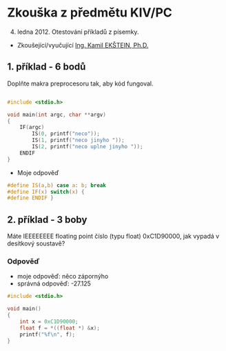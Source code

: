 # Zkouška z předmětu KIV/PC
4. ledna 2012. Otestování příkladů z písemky.

* Zkoušející/vyučující [Ing. Kamil  EKŠTEIN, Ph.D.](https://www.zcu.cz/about/people/?osoba=18388)

## 1. příklad - 6 bodů
Doplňte makra preprocesoru tak, aby kód fungoval. 

```c

#include <stdio.h>

void main(int argc, char **argv)
{
    IF(argc)
        IS(0, printf("neco"));
        IS(1, printf("neco jinyho "));
        IS(2, printf("neco uplne jinyho "));
    ENDIF
}
```

* Moje odpověď
```c
#define IS(a,b) case a: b; break
#define IF(x) switch(x) {
#define ENDIF }
```


## 2. příklad - 3 boby
Máte IEEEEEEEE floating point číslo (typu float) 0xC1D90000, jak vypadá v desítkový soustavě? 

### Odpověď
* moje odpověď: něco zápornýho
* správná odpověď: -27.125

```c
#include <stdio.h>

void main()
{
    int x = 0xC1D90000;
    float f = *((float *) &x);
    printf("%f\n", f);
}
```
